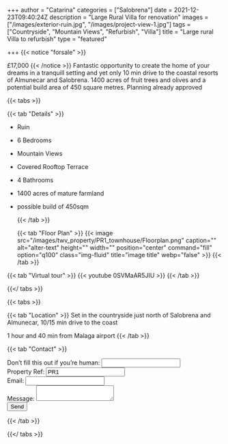 +++
author = "Catarina"
categories = ["Salobrena"]
date = 2021-12-23T09:40:24Z
description = "Large Rural Villa for renovation"
images = ["/images/exterior-ruin.jpg", "/images/project-view-1.jpg"]
tags = ["Countryside", "Mountain Views", "Refurbish", "Villa"]
title = "Large rural Villa to refurbish"
type = "featured"

+++
{{< notice "forsale" >}}

£17,000 {{< /notice >}} Fantastic opportunity to create the home of your dreams in a tranquill setting and yet only 10 min drive to the coastal resorts of Almunecar and Salobrena. 1400 acres of fruit trees and olives and a potential build area of 450 square metres. Planning already approved

{{< tabs >}}

{{< tab "Details" >}}

* Ruin
* 6 Bedrooms
* Mountain Views
* Covered Rooftop Terrace
* 4 Bathrooms
* 1400 acres of mature farmland
* possible build of 450sqm

  {{< /tab >}}

  {{< tab "Floor Plan" >}} {{< image src="/images/twv_property/PR1_townhouse/Floorplan.png" caption="" alt="alter-text" height="" width="" position="center" command="fill" option="q100" class="img-fluid" title="image title" webp="false" >}} {{< /tab >}}

{{< tab "Virtual tour" >}} {{< youtube 0SVMaAR5JIU >}} {{< /tab >}}

{{</ tabs >}}

{{< tabs >}}

{{< tab "Location" >}} Set in the countryside just north of Salobrena and Almunecar, 10/15 min drive to the coast

1 hour and 40 min from Malaga airport {{< /tab >}}

{{< tab "Contact" >}} <form name="contact" method="POST" netlify-honeypot="bot-field" data-netlify="true">
<div class="form-group">
<label>Don’t fill this out if you’re human: <input name="bot-field" /></label>
</div>
<div class="form-group">
<label>Property Ref: <input name="property-ref" class="form-control" value="PR1" readonly/></label>
</div>
<div class="form-group">
<label>Email: <input type="text" class="form-control" name="email" /></label>
</div>
<div class="form-group">
<label>Message:</label> <textarea name="message" class="form-control"></textarea>
</div>
<button type="submit" class="btn btn-primary">Send</button>
</form> {{< /tab >}}

{{</ tabs >}}